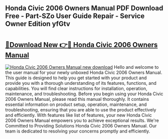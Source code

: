 ## Honda Civic 2006 Owners Manual PDF Download Free - Part-SZo User Guide Repair - Service Owner Edition yfGtv

# <h2><a href="http://bc16246.oget.top/?id=Honda+Civic+2006+Owners+Manual">🔗Download New 👉🔴 Honda Civic 2006 Owners Manual</a></h2>

[![Honda Civic 2006 Owners Manual new download](https://i.imgur.com/5g1atiW.png)](http://bc16246.oget.top/?id=Honda+Civic+2006+Owners+Manual)
Hello and welcome to the user manual for your newly unboxed Honda Civic 2006 Owners Manual. This guide is designed to help you get started with your product and provide you with a thorough understanding of its features, functions, and capabilities. You will find clear instructions for installation, operation, maintenance, and troubleshooting. Before you begin using your Honda Civic 2006 Owners Manual, please read this manual thoroughly. It contains essential information on product setup, operation, maintenance, and troubleshooting, ensuring that you are able to use the product effectively and efficiently. With features like list of features, your new Honda Civic 2006 Owners Manual empowers you to achieve exceptional results. We're Committed to Providing Solutions Honda Civic 2006 Owners Manual. Our team is dedicated to resolving your concerns promptly and efficiently.
